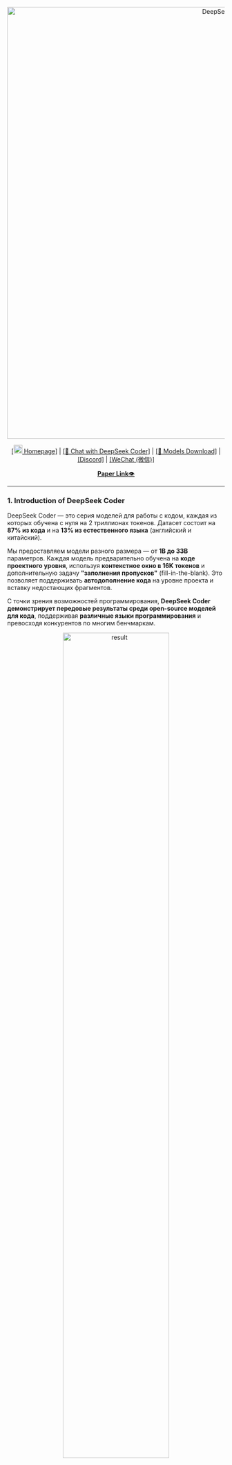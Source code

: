 <p align="center">
<img width="1000px" alt="DeepSeek Coder" src="pictures/logo.png">
</p>
<p align="center"><a href="https://www.deepseek.com/">[<img src="pictures/home.png" width="20px"> Homepage]</a> | <a href="https://coder.deepseek.com/">[🤖 Chat with DeepSeek Coder]</a> | <a href="https://huggingface.co/deepseek-ai">[🤗 Models Download]</a> | <a href="https://discord.gg/Tc7c45Zzu5">[Discord]</a> | <a href="https://github.com/guoday/assert/blob/main/QR.png?raw=true">[WeChat (微信)]</a></p>
<p align="center">
  <a href="https://huggingface.co/papers/2401.14196"><b>Paper Link</b>👁️</a>
</p>
<hr>


### 1. Introduction of DeepSeek Coder

DeepSeek Coder — это серия моделей для работы с кодом, каждая из которых обучена с нуля на 2 триллионах токенов. Датасет состоит на **87% из кода** и на **13% из естественного языка** (английский и китайский).  

Мы предоставляем модели разного размера — от **1B до 33B** параметров. Каждая модель предварительно обучена на **коде проектного уровня**, используя **контекстное окно в 16K токенов** и дополнительную задачу **"заполнения пропусков"** (fill-in-the-blank). Это позволяет поддерживать **автодополнение кода** на уровне проекта и вставку недостающих фрагментов.  

С точки зрения возможностей программирования, **DeepSeek Coder демонстрирует передовые результаты среди open-source моделей для кода**, поддерживая **различные языки программирования** и превосходя конкурентов по многим бенчмаркам.

<p align="center">
<img src="pictures/result.png" alt="result" width="70%">
</p>

- **Огромный объем обучающих данных**: Обучена с нуля на **2 триллионах токенов**, включая **87% кода** и **13% языковых данных** на **английском и китайском** языках.  

- **Гибкость и масштабируемость**: Доступны модели **размером 1B, 5.7B, 6.7B и 33B**, позволяя пользователям выбрать наиболее подходящую конфигурацию под свои задачи.  

- **Передовая производительность модели**: Демонстрирует **лучшие результаты среди публичных моделей для работы с кодом** на бенчмарках **HumanEval, MultiPL-E, MBPP, DS-1000 и APPS**.  

- **Продвинутые возможности автодополнения кода**: Поддерживает **контекстное окно в 16K токенов** и задачу **заполнения пропусков (fill-in-the-blank)**, что обеспечивает **автодополнение кода на уровне всего проекта**.

#### Supported Programming Languages
`['ada', 'agda', 'alloy', 'antlr', 'applescript', 'assembly', 'augeas', 'awk', 'batchfile', 'bluespec', 'c', 'c-sharp', 'clojure', 'cmake', 'coffeescript', 'common-lisp', 'cpp', 'css', 'cuda', 'dart', 'dockerfile', 'elixir', 'elm', 'emacs-lisp', 'erlang', 'f-sharp', 'fortran', 'glsl', 'go', 'groovy', 'haskell', 'html', 'idris', 'isabelle', 'java', 'java-server-pages', 'javascript', 'json', 'julia', 'jupyter-notebook', 'kotlin', 'lean', 'literate-agda', 'literate-coffeescript', 'literate-haskell', 'lua', 'makefile', 'maple', 'markdown', 'mathematica', 'matlab', 'ocaml', 'pascal', 'perl', 'php', 'powershell', 'prolog', 'protocol-buffer', 'python', 'r', 'racket', 'restructuredtext', 'rmarkdown', 'ruby', 'rust', 'sas', 'scala', 'scheme', 'shell', 'smalltalk', 'solidity', 'sparql', 'sql', 'stan', 'standard-ml', 'stata', 'systemverilog', 'tcl', 'tcsh', 'tex', 'thrift', 'typescript', 'verilog', 'vhdl', 'visual-basic', 'xslt', 'yacc', 'yaml', 'zig']`

### **2. Результаты оценки**  

Мы оценили **DeepSeek Coder** на различных бенчмарках, связанных с программированием.  

Ниже представлены только результаты **`pass@1`** на тестах **HumanEval** (Python и мультиязычный), **MBPP** и **DS-1000**:

<p align="center">
<img src="pictures/table.png" alt="table" width="70%">
</p>


Результаты показывают, что **DeepSeek-Coder-Base-33B** значительно превосходит существующие **open-source** модели для работы с кодом. В сравнении с **CodeLlama-34B**, наша модель показывает **прирост производительности** на **7.9% (HumanEval Python), 9.3% (HumanEval Multilingual), 10.8% (MBPP) и 5.9% (DS-1000)**.  

Удивительно, но **DeepSeek-Coder-Base-7B** достигает уровня производительности **CodeLlama-34B**.  

После **обучения на инструкциях (instruction tuning)**, модель **DeepSeek-Coder-Instruct-33B** демонстрирует **лучшие результаты, чем GPT-3.5-turbo** на **HumanEval** и показывает **сопоставимые результаты с GPT-3.5-turbo** на **MBPP**.  

Более подробную информацию об оценке можно найти в... *(здесь, вероятно, должна быть ссылка или продолжение текста).*[Detailed Evaluation](#6-detailed-evaluation-results).


### **3. Процесс создания данных и обучения модели**  

#### **Создание данных**  

- Шаг 1: Сбор данных кода из **GitHub** с применением тех же правил фильтрации, что и... *(здесь, вероятно, должна быть ссылка или упоминание другой модели или методологии).* [StarCoder Data](https://github.com/bigcode-project/bigcode-dataset) to filter data.
- Шаг 2: **Анализ зависимостей** файлов внутри одного репозитория и **перестановка** файлов в соответствии с их зависимостями.  
- Шаг 3: **Объединение зависимых файлов** в единый пример и использование **MinHash на уровне репозитория** для удаления дубликатов.  
- Шаг 4: **Дополнительная фильтрация** низкокачественного кода, включая файлы с **синтаксическими ошибками** и плохой читаемостью.

<img src="pictures/data_clean.png" alt="data_creation" width="100%">

#### Model Training

### **Процесс обучения модели**  

- Шаг 1: Начальное предобучение на датасете, состоящем из **87% кода, 10% языковых данных, связанных с кодом** (GitHub Markdown и StackExchange) и **3% не связанных с кодом китайских текстов**. На этом этапе модели обучаются на **1.8 триллиона токенов** с **контекстным окном в 4K**.  
- Шаг 2: Дополнительное предобучение с расширенным **контекстным окном в 16K** на **дополнительных 200 миллиардов токенов**, что приводит к созданию базовых моделей (**DeepSeek-Coder-Base**).  
- Шаг 3: Тонкая настройка (Instruction Fine-tuning) на **2 миллиардах токенов инструкционных данных**, что формирует **инструкционно-настроенные модели** (**DeepSeek-Coder-Instruct**).

<img src="pictures/model_pretraining.png" alt="model_pretraining" width="100%">


### **4. Как использовать**  
Прежде чем начать, необходимо установить все необходимые зависимости. Вы можете сделать это, выполнив следующую команду:
```
pip install -r requirements.txt
```
Демо-версия также доступна на сайте[🤗 Hugging Face Space](https://huggingface.co/spaces/deepseek-ai/deepseek-coder-33b-instruct), и вы можете запустить демонстрационную версию локально, используя `app.py` в [demo](https://github.com/deepseek-ai/deepseek-coder/tree/main/demo) папке.

Вот несколько примеров того, как использовать нашу модель.

#### 1) Code Completion (Дописывание кода)
```python
from transformers import AutoTokenizer, AutoModelForCausalLM
import torch
tokenizer = AutoTokenizer.from_pretrained("deepseek-ai/deepseek-coder-6.7b-base", trust_remote_code=True)
model = AutoModelForCausalLM.from_pretrained("deepseek-ai/deepseek-coder-6.7b-base", trust_remote_code=True, torch_dtype=torch.bfloat16).cuda()
input_text = "#write a quick sort algorithm"
inputs = tokenizer(input_text, return_tensors="pt").to(model.device)
outputs = model.generate(**inputs, max_length=128)
print(tokenizer.decode(outputs[0], skip_special_tokens=True))
```
This code will output the following result:
```
def quick_sort(arr):
    if len(arr) <= 1:
        return arr
    pivot = arr[0]
    left = []
    right = []
    for i in range(1, len(arr)):
        if arr[i] < pivot:
            left.append(arr[i])
        else:
            right.append(arr[i])
    return quick_sort(left) + [pivot] + quick_sort(right)
```

#### 2) Code Insertion (Вставка кода)
```python
from transformers import AutoTokenizer, AutoModelForCausalLM
import torch
tokenizer = AutoTokenizer.from_pretrained("deepseek-ai/deepseek-coder-6.7b-base", trust_remote_code=True)
model = AutoModelForCausalLM.from_pretrained("deepseek-ai/deepseek-coder-6.7b-base", trust_remote_code=True, torch_dtype=torch.bfloat16).cuda()
input_text = """<｜fim▁begin｜>def quick_sort(arr):
    if len(arr) <= 1:
        return arr
    pivot = arr[0]
    left = []
    right = []
<｜fim▁hole｜>
        if arr[i] < pivot:
            left.append(arr[i])
        else:
            right.append(arr[i])
    return quick_sort(left) + [pivot] + quick_sort(right)<｜fim▁end｜>"""
inputs = tokenizer(input_text, return_tensors="pt").to(model.device)
outputs = model.generate(**inputs, max_length=128)
print(tokenizer.decode(outputs[0], skip_special_tokens=True)[len(input_text):])
```
This code will output the following result:
```
   for i in range(1, len(arr)):
```

#### 3) Chat Model Inference (Работа в режиме чата)
```python
from transformers import AutoTokenizer, AutoModelForCausalLM
import torch
tokenizer = AutoTokenizer.from_pretrained("deepseek-ai/deepseek-coder-6.7b-instruct", trust_remote_code=True)
model = AutoModelForCausalLM.from_pretrained("deepseek-ai/deepseek-coder-6.7b-instruct", trust_remote_code=True, torch_dtype=torch.bfloat16).cuda()
messages=[
    { 'role': 'user', 'content': "write a quick sort algorithm in python."}
]
inputs = tokenizer.apply_chat_template(messages, add_generation_prompt=True, return_tensors="pt").to(model.device)
# tokenizer.eos_token_id is the id of <|EOT|> token
outputs = model.generate(inputs, max_new_tokens=512, do_sample=False, top_k=50, top_p=0.95, num_return_sequences=1, eos_token_id=tokenizer.eos_token_id)
print(tokenizer.decode(outputs[0][len(inputs[0]):], skip_special_tokens=True))
```
This code will output the following result:
```
Sure, here is a simple implementation of the Quick Sort algorithm in Python:

def quick_sort(arr):
    if len(arr) <= 1:
        return arr
    else:
        pivot = arr[0]
        less_than_pivot = [x for x in arr[1:] if x <= pivot]
        greater_than_pivot = [x for x in arr[1:] if x > pivot]
        return quick_sort(less_than_pivot) + [pivot] + quick_sort(greater_than_pivot)

# Test the function
arr = [10, 7, 8, 9, 1, 5]
print("Original array:", arr)
print("Sorted array:", quick_sort(arr))

Этот алгоритм работает, выбирая **опорный (pivot)** элемент из массива и разделяя остальные элементы на два подмассива в зависимости от того, меньше они или больше опорного. Затем **опорный элемент занимает свою окончательную позицию** в отсортированном массиве. Процесс рекурсивно повторяется для полученных подмассивов.
```

Если вы не хотите использовать предоставленный API `apply_chat_template`, который загружает шаблон из `tokenizer_config.json`, вы можете использовать следующий шаблон для общения с нашей моделью.  

Замените `['content']` на ваши инструкции и предыдущие (если есть) ответы модели. Затем модель сгенерирует ответ на текущую инструкцию.
```
Вы — AI-ассистент по программированию, использующий модель **DeepSeek Coder**, разработанную компанией **DeepSeek**. Вы отвечаете **только на вопросы, связанные с компьютерными науками**.  

На **политически чувствительные темы, вопросы безопасности, конфиденциальности и другие не относящиеся к компьютерным наукам вопросы** — вы **откажетесь отвечать**.
### Инструкции:
['content']
### Ответ:
['content']
<|EOT|>
### Инструкции:
['content']
### Ответ:

```

#### 4) Repository Level Code Completion (Завершение кода на уровне репозитория)
```python
from transformers import AutoTokenizer, AutoModelForCausalLM
import torch
tokenizer = AutoTokenizer.from_pretrained("deepseek-ai/deepseek-coder-6.7b-base", trust_remote_code=True)
model = AutoModelForCausalLM.from_pretrained("deepseek-ai/deepseek-coder-6.7b-base", trust_remote_code=True, torch_dtype=torch.bfloat16).cuda()

input_text = """#utils.py
import torch
from sklearn import datasets
from sklearn.model_selection import train_test_split
from sklearn.preprocessing import StandardScaler
from sklearn.metrics import accuracy_score

def load_data():
    iris = datasets.load_iris()
    X = iris.data
    y = iris.target

    # Standardize the data
    scaler = StandardScaler()
    X = scaler.fit_transform(X)

    X_train, X_test, y_train, y_test = train_test_split(X, y, test_size=0.3, random_state=42)

    # Convert numpy data to PyTorch tensors
    X_train = torch.tensor(X_train, dtype=torch.float32)
    X_test = torch.tensor(X_test, dtype=torch.float32)
    y_train = torch.tensor(y_train, dtype=torch.int64)
    y_test = torch.tensor(y_test, dtype=torch.int64)

    return X_train, X_test, y_train, y_test

def evaluate_predictions(y_test, y_pred):
    return accuracy_score(y_test, y_pred)


# model.py
import torch
import torch.nn as nn
import torch.optim as optim
from torch.utils.data import DataLoader, TensorDataset

class IrisClassifier(nn.Module):
    def __init__(self):
        super(IrisClassifier, self).__init__()
        self.fc = nn.Sequential(
            nn.Linear(4, 16),
            nn.ReLU(),
            nn.Linear(16, 3)
        )

    def forward(self, x):
        return self.fc(x)

    def train_model(self, X_train, y_train, epochs, lr, batch_size):
        criterion = nn.CrossEntropyLoss()
        optimizer = optim.Adam(self.parameters(), lr=lr)

        # Create DataLoader for batches
        dataset = TensorDataset(X_train, y_train)
        dataloader = DataLoader(dataset, batch_size=batch_size, shuffle=True)

        for epoch in range(epochs):
            for batch_X, batch_y in dataloader:
                optimizer.zero_grad()
                outputs = self(batch_X)
                loss = criterion(outputs, batch_y)
                loss.backward()
                optimizer.step()

    def predict(self, X_test):
        with torch.no_grad():
            outputs = self(X_test)
            _, predicted = outputs.max(1)
        return predicted.numpy()


# main.py
from utils import load_data, evaluate_predictions
from model import IrisClassifier as Classifier

def main():
    # Model training and evaluation
"""
inputs = tokenizer(input_text, return_tensors="pt").to(model.device)
outputs = model.generate(**inputs, max_new_tokens=140)
print(tokenizer.decode(outputs[0]))
```

---
В следующем сценарии модель **DeepSeek-Coder-6.7B** эффективно использует класс **IrisClassifier** и его методы из файла `model.py`, а также функции из файла `utils.py`, чтобы правильно завершить реализацию **основной (main)** функции в файле `main.py` для обучения и оценки модели.

![Completion GIF](pictures/completion_demo.gif)

### 5. How to Fine-tune DeepSeek-Coder

Мы предоставляем скрипт **`finetune/finetune_deepseekcoder.py`** для пользователей, чтобы они могли дообучать наши модели для специфических задач.  

Этот скрипт поддерживает обучение с использованием **[DeepSpeed](https://github.com/microsoft/DeepSpeed)**.  

Для установки необходимых пакетов выполните следующую команду:

```bash
pip install -r finetune/requirements.txt
```

Пожалуйста, подготовьте ваши тренировочные данные в соответствии с форматом [Sample Dataset Format](https://huggingface.co/datasets/nickrosh/Evol-Instruct-Code-80k-v1).  

Каждая строка должна представлять собой **JSON-объект**, содержащий два обязательных поля:  
- **`instruction`** – инструкция для модели  
- **`output`** – ожидаемый ответ  

После подготовки данных вы можете использовать **пример shell-скрипта** для дообучения модели **`deepseek-ai/deepseek-coder-6.7b-instruct`**.  

**Важно:**  
- Укажите пути к файлам данных и выходному каталогу через переменные **`DATA_PATH`** и **`OUTPUT_PATH`**.  
- Подберите подходящие **гиперпараметры** (например, **`learning_rate`**, **`per_device_train_batch_size`**) в зависимости от вашей задачи.

```bash
DATA_PATH="<your_data_path>"
OUTPUT_PATH="<your_output_path>"
MODEL="deepseek-ai/deepseek-coder-6.7b-instruct"

cd finetune && deepspeed finetune_deepseekcoder.py \
    --model_name_or_path $MODEL_PATH \
    --data_path $DATA_PATH \
    --output_dir $OUTPUT_PATH \
    --num_train_epochs 3 \
    --model_max_length 1024 \
    --per_device_train_batch_size 16 \
    --per_device_eval_batch_size 1 \
    --gradient_accumulation_steps 4 \
    --evaluation_strategy "no" \
    --save_strategy "steps" \
    --save_steps 100 \
    --save_total_limit 100 \
    --learning_rate 2e-5 \
    --warmup_steps 10 \
    --logging_steps 1 \
    --lr_scheduler_type "cosine" \
    --gradient_checkpointing True \
    --report_to "tensorboard" \
    --deepspeed configs/ds_config_zero3.json \
    --bf16 True
```

### 6. Detailed Evaluation Results

The reproducible code for the following evaluation results can be found in the [Evaluation](https://github.com/deepseek-ai/deepseek-coder/tree/main/Evaluation) directory.
#### 1) Подробные результаты оценки
![HumanEval](pictures/HumanEval.png)

#### 2) MBPP Benchmark
<img src="pictures/MBPP.png" alt="MBPP" width="40%">

#### 3) DS-1000 Benchmark
![DS-1000](pictures/DS-1000.png)

#### 4) Program-Aid Math Reasoning Benchmark
![Math](pictures/Math.png)

### Вывод с помощью vLLM

You can also employ [vLLM](https://github.com/vllm-project/vllm) for high-throughput inference.

**Заполнение текста**

```python
from vllm import LLM, SamplingParams

tp_size = 4 # Tensor Parallelism
sampling_params = SamplingParams(temperature=0.7, top_p=0.9, max_tokens=100)
model_name = "deepseek-ai/deepseek-coder-6.7b-base"
llm = LLM(model=model_name, trust_remote_code=True, gpu_memory_utilization=0.9, tensor_parallel_size=tp_size)

prompts = [
    "If everyone in a country loves one another,",
    "The research should also focus on the technologies",
    "To determine if the label is correct, we need to"
]
outputs = llm.generate(prompts, sampling_params)

generated_text = [output.outputs[0].text for output in outputs]
print(generated_text)
```

**авершение общения в чате**

```python
from transformers import AutoTokenizer
from vllm import LLM, SamplingParams

tp_size = 4 # Tensor Parallelism
sampling_params = SamplingParams(temperature=0.7, top_p=0.9, max_tokens=100)
model_name = "deepseek-ai/deepseek-coder-6.7b-instruct"
tokenizer = AutoTokenizer.from_pretrained(model_name)
llm = LLM(model=model_name, trust_remote_code=True, gpu_memory_utilization=0.9, tensor_parallel_size=tp_size)

messages_list = [
    [{"role": "user", "content": "Who are you?"}],
    [{"role": "user", "content": "What can you do?"}],
    [{"role": "user", "content": "Explain Transformer briefly."}],
]
prompts = [tokenizer.apply_chat_template(messages, add_generation_prompt=True, tokenize=False) for messages in messages_list]

sampling_params.stop = [tokenizer.eos_token]
outputs = llm.generate(prompts, sampling_params)

generated_text = [output.outputs[0].text for output in outputs]
print(generated_text)
```

### 7. Q&A

#### **Можете ли вы предоставить файл `tokenizer.model` для квантования модели?**  

**DeepSeek Coder** использует **[HuggingFace Tokenizer](https://huggingface.co/docs/tokenizers/index)** для реализации **Bytelevel-BPE** алгоритма, с специально разработанными **пред-токенизаторами**, обеспечивающими оптимальную производительность.  

На данный момент **не существует** прямого способа конвертации **HuggingFace Tokenizer** в **SentencePiece Tokenizer**.  

Мы работаем над **открытыми методами квантования**, чтобы упростить использование **HuggingFace Tokenizer** в задачах квантования.

##### GGUF(llama.cpp)

Мы отправили **[Pull Request (PR)](https://github.com/ggerganov/llama.cpp/pull/4070)** в популярный репозиторий квантования **[llama.cpp](https://github.com/ggerganov/llama.cpp)**, чтобы обеспечить **полную поддержку всех HuggingFace пред-токенизаторов**, включая наш.  

Пока **PR ожидает слияния**, вы можете **самостоятельно** сгенерировать свою **GGUF-модель**, выполнив следующие шаги:  

```bash
git clone https://github.com/DOGEwbx/llama.cpp.git
cd llama.cpp
git checkout regex_gpt2_preprocess
# set up the environment according to README
make
python3 -m pip install -r requirements.txt
# generate GGUF model
python convert-hf-to-gguf.py <MODEL_PATH> --outfile <GGUF_PATH> --model-name deepseekcoder
# use q4_0 quantization as an example
./quantize <GGUF_PATH> <OUTPUT_PATH> q4_0
./main -m <OUTPUT_PATH> -n 128 -p <PROMPT>
```
##### GPTQ(exllamav2)

### **Обновление:**  
**[exllamav2](https://github.com/turboderp/exllamav2)** теперь поддерживает **HuggingFace Tokenizer**.  
Пожалуйста, **обновите до последней версии** и попробуйте его в работе.  

⚠ **Важно:** Установите **RoPE scaling** на **4**, чтобы получить корректный вывод. Дополнительное обсуждение можно найти в [этом PR](https://github.com/turboderp/exllamav2/pull/189).  

---

### **Как использовать deepseek-coder-instruct для автодополнения кода?**  

Хотя модели **deepseek-coder-instruct** **не обучались специально** для задач автодополнения кода в процессе **Supervised Fine-Tuning (SFT)**, они **сохранили эту способность**.  

Чтобы **активировать автодополнение**, необходимо изменить параметр **`eos_token_id`**:  
- Установите **`eos_token_id = 32014`**, вместо стандартного значения **`32021`** в конфигурации **deepseek-coder-instruct**.  

Эта модификация позволяет **модели корректно распознавать конец последовательности**, что **улучшает работу с задачами автодополнения кода**.


### **8. Ресурсы**  
**[awesome-deepseek-coder](https://github.com/deepseek-ai/awesome-deepseek-coder)** — это подборка **open-source проектов**, связанных с **DeepSeek Coder**.  

---

### **9. Лицензия**  
Этот репозиторий с кодом распространяется по **MIT License**.  
Использование моделей **DeepSeek Coder** регулируется **Model License**, при этом **поддерживается коммерческое использование**.  

Более подробную информацию можно найти в файлах **[LICENSE-CODE](LICENSE-CODE)** и **[LICENSE-MODEL](LICENSE-MODEL)**.  

---

### **10. Цитирование**  
Если вы используете **DeepSeek Coder** в своих работах, пожалуйста, укажите следующую ссылку:  
```
@misc{deepseek-coder,
  author = {Daya Guo, Qihao Zhu, Dejian Yang, Zhenda Xie, Kai Dong, Wentao Zhang, Guanting Chen, Xiao Bi, Y. Wu, Y.K. Li, Fuli Luo, Yingfei Xiong, Wenfeng Liang},
  title = {DeepSeek-Coder: When the Large Language Model Meets Programming -- The Rise of Code Intelligence},
  journal = {CoRR},
  volume = {abs/2401.14196},
  year = {2024},
  url = {https://arxiv.org/abs/2401.14196},
}
```

---

### **11. Контакты**  
Если у вас есть вопросы, создайте **issue** в репозитории или свяжитесь с нами по электронной почте:  
📩 **[service@deepseek.com](mailto:service@deepseek.com)**.
